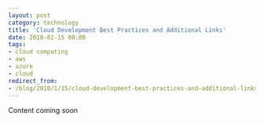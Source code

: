 ```yaml
---
layout: post
category: technology
title: 'Cloud Development Best Practices and Additional Links'
date: 2010-01-15 00:00
tags:
- cloud computing
- aws
- azure
- cloud
redirect_from:
- /blog/2010/1/15/cloud-development-best-practices-and-additional-links.html
---
```

Content coming soon
